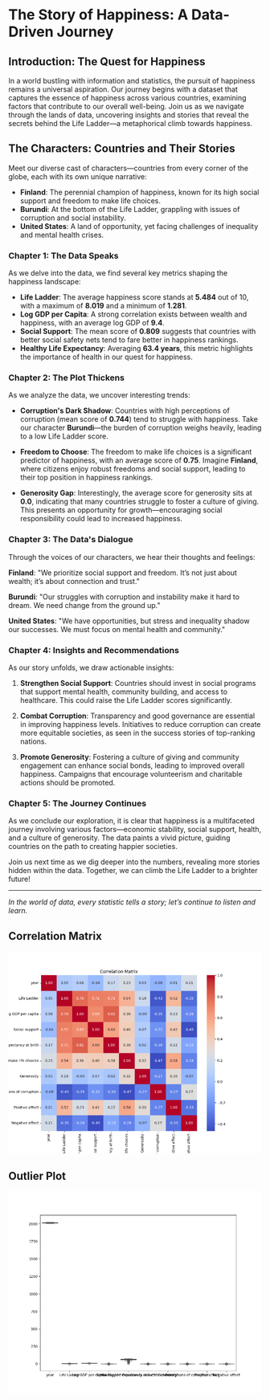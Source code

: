 # The Story of Happiness: A Data-Driven Journey

## Introduction: The Quest for Happiness

In a world bustling with information and statistics, the pursuit of happiness remains a universal aspiration. Our journey begins with a dataset that captures the essence of happiness across various countries, examining factors that contribute to our overall well-being. Join us as we navigate through the lands of data, uncovering insights and stories that reveal the secrets behind the Life Ladder—a metaphorical climb towards happiness.

## The Characters: Countries and Their Stories

Meet our diverse cast of characters—countries from every corner of the globe, each with its own unique narrative:

- **Finland**: The perennial champion of happiness, known for its high social support and freedom to make life choices.
- **Burundi**: At the bottom of the Life Ladder, grappling with issues of corruption and social instability.
- **United States**: A land of opportunity, yet facing challenges of inequality and mental health crises.

### Chapter 1: The Data Speaks

As we delve into the data, we find several key metrics shaping the happiness landscape:

- **Life Ladder**: The average happiness score stands at **5.484** out of 10, with a maximum of **8.019** and a minimum of **1.281**.
- **Log GDP per Capita**: A strong correlation exists between wealth and happiness, with an average log GDP of **9.4**.
- **Social Support**: The mean score of **0.809** suggests that countries with better social safety nets tend to fare better in happiness rankings.
- **Healthy Life Expectancy**: Averaging **63.4 years**, this metric highlights the importance of health in our quest for happiness.

### Chapter 2: The Plot Thickens

As we analyze the data, we uncover interesting trends:

- **Corruption's Dark Shadow**: Countries with high perceptions of corruption (mean score of **0.744**) tend to struggle with happiness. Take our character **Burundi**—the burden of corruption weighs heavily, leading to a low Life Ladder score.
  
- **Freedom to Choose**: The freedom to make life choices is a significant predictor of happiness, with an average score of **0.75**. Imagine **Finland**, where citizens enjoy robust freedoms and social support, leading to their top position in happiness rankings.

- **Generosity Gap**: Interestingly, the average score for generosity sits at **0.0**, indicating that many countries struggle to foster a culture of giving. This presents an opportunity for growth—encouraging social responsibility could lead to increased happiness.

### Chapter 3: The Data's Dialogue

Through the voices of our characters, we hear their thoughts and feelings:

**Finland**: "We prioritize social support and freedom. It’s not just about wealth; it’s about connection and trust."

**Burundi**: "Our struggles with corruption and instability make it hard to dream. We need change from the ground up."

**United States**: "We have opportunities, but stress and inequality shadow our successes. We must focus on mental health and community."

### Chapter 4: Insights and Recommendations

As our story unfolds, we draw actionable insights:

1. **Strengthen Social Support**: Countries should invest in social programs that support mental health, community building, and access to healthcare. This could raise the Life Ladder scores significantly.

2. **Combat Corruption**: Transparency and good governance are essential in improving happiness levels. Initiatives to reduce corruption can create more equitable societies, as seen in the success stories of top-ranking nations.

3. **Promote Generosity**: Fostering a culture of giving and community engagement can enhance social bonds, leading to improved overall happiness. Campaigns that encourage volunteerism and charitable actions should be promoted.

### Chapter 5: The Journey Continues

As we conclude our exploration, it is clear that happiness is a multifaceted journey involving various factors—economic stability, social support, health, and a culture of generosity. The data paints a vivid picture, guiding countries on the path to creating happier societies. 

Join us next time as we dig deeper into the numbers, revealing more stories hidden within the data. Together, we can climb the Life Ladder to a brighter future! 

---

*In the world of data, every statistic tells a story; let’s continue to listen and learn.*

## Correlation Matrix
![correlation_matrix](correlation_matrix.png)

## Outlier Plot
![outlier_plot](outlier_plot.png)